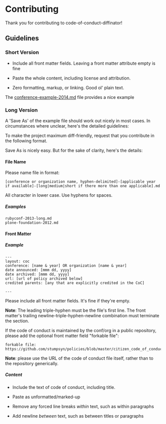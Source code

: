 # Contributing

Thank you for contributing to code-of-conduct-diffinator!


## Guidelines

### Short Version

* Include all front matter fields. Leaving a front matter attribute empty is fine

* Paste the whole content, including license and attribution.

* Zero formatting, markup, or linking. Good ol' plain text.

The [conference-example-2014.md](conference-example-2014.md) file provides a nice example

### Long Version

A 'Save As' of the example file should work out nicely in most cases. In circumstances where unclear, here's the detailed guidelines:



To make the project maximum diff-friendly, request that you contribute in the following format. 

Save As is nicely easy. But for the sake of clarity, here's the details: 


#### File Name

Please name file in format:

    [conference or organization name, hyphen-delimited]-[applicable year if available]-[long|medium|short if there more than one applicable].md

All character in lower case. Use hyphens for spaces.
    
##### Examples

    rubyconf-2013-long.md
    plone-foundation-2012.md

#### Front Matter

##### Example

    ---
    layout: coc
    conference: [name & year] OR organization [name & year]
    date announced: [mmm dd, yyyy]
    date archived: [mmm dd, yyyy]
    url: [url of policy archived below]
    credited parents: [any that are explicitly credited in the CoC]

    ---

Please include all front matter fields. It's fine if they're empty.

**Note**: The leading triple-hyphen must be the file's first line. The front matter's trailing newline-triple-hyphen-newline combination must terminate the section.

If the code of conduct is maintained by the conf/org in a public repository, please add the optional front matter field "forkable file":

    forkable file: https://github.com/stumpsyn/policies/blob/master/citizen_code_of_conduct.md

**Note**: please use the URL of the code of conduct file itself, rather than to the repository generically.

##### Content

  * Include the text of code of conduct, including title. 

  * Paste as unformatted/marked-up

  * Remove any forced line breaks _within_ text, such as within paragraphs
  
  * Add newline _between_ text, such as between titles or paragraphs